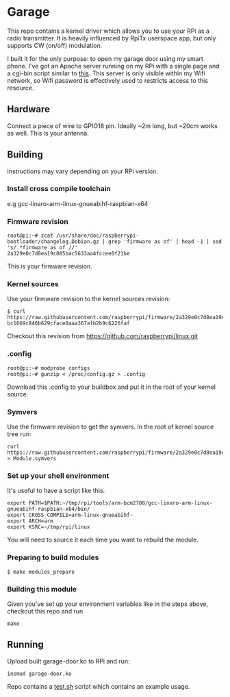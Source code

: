 # Garage
This repo contains a kernel driver which allows you to use your RPi as a radio transmitter.
It is heavily influenced by RpiTx userspace app, but only supports CW (on/off) modulation.

I built it for the only purpose: to open my garage door using my smart phone. 
I've got an Apache server running on my RPi with a single page and a cgi-bin script similar 
to [this](test.sh). This server is only visible within my Wifi network, so Wifi password is 
effectively used to restricts access to this resource.

## Hardware
Connect a piece of wire to GPIO18 pin. Ideally ~2m long, but ~20cm works as well. This is your antenna.

## Building
Instructions may vary depending on your RPi version.

### Install cross compile toolchain
e.g gcc-linaro-arm-linux-gnueabihf-raspbian-x64

### Firmware revision
```
root@pi:~# zcat /usr/share/doc/raspberrypi-bootloader/changelog.Debian.gz | grep 'firmware as of' | head -1 | sed 's/.*firmware as of //'
2a329e0c7d8ea19c085bac5633aa4fccee0f21be
```

This is your firmware revision. 

### Kernel sources
Use your firmware revision to the kernel sources revision: 
```
$ curl https://raw.githubusercontent.com/raspberrypi/firmware/2a329e0c7d8ea19c085bac5633aa4fccee0f21be/extra/git_hash
bc1669c846b629cface0aaa367afb2b9c6226faf
```
Checkout this revision from https://github.com/raspberrypi/linux.git

### .config
```
root@pi:~# modprobe configs
root@pi:~# gunzip < /proc/config.gz > .config
```
Download this .config to your buildbox and put it in the root of your kernel source.

### Symvers
Use the firmware revision to get the symvers. In the root of kernel source tree run: 
```
curl https://raw.githubusercontent.com/raspberrypi/firmware/2a329e0c7d8ea19c085bac5633aa4fccee0f21be/extra/Module7.symvers > Module.symvers
```

### Set up your shell environment
It's useful to have a script like this. 
```
export PATH=$PATH:~/tmp/rpi/tools/arm-bcm2708/gcc-linaro-arm-linux-gnueabihf-raspbian-x64/bin/
export CROSS_COMPILE=arm-linux-gnueabihf-
export ARCH=arm
export KSRC=~/tmp/rpi/linux
```
You will need to source it each time you want to rebuild the module.

### Preparing to build modules
```
$ make modules_prepare
```
### Building this module
Given you've set up your environment variables like in the steps above, checkout this repo and run
```
make
```
## Running
Upload built garage-door.ko to RPi and run:
```
insmod garage-door.ko
```
Repo contains a [test.sh](test.sh) script which contains an example usage.
